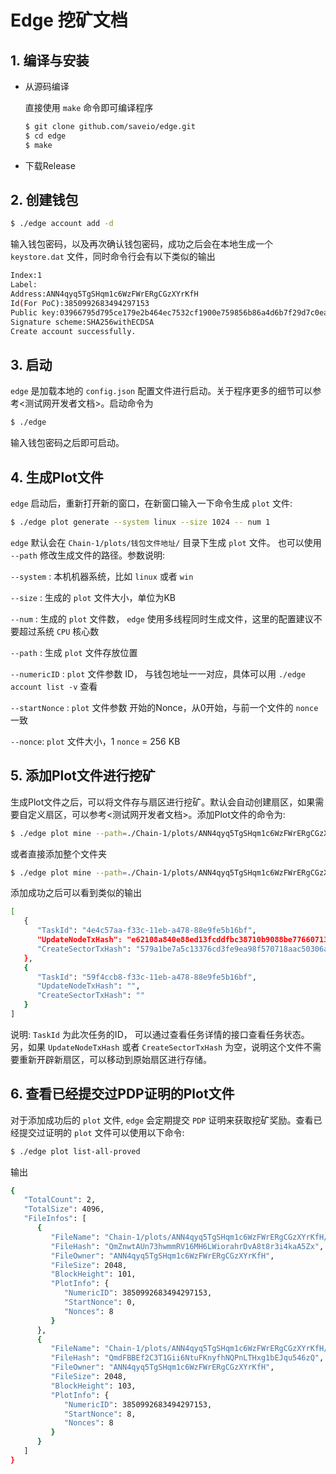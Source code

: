 # Edge 挖矿文档

## 1. 编译与安装

- 从源码编译

    直接使用 `make` 命令即可编译程序

    ```bash
    $ git clone github.com/saveio/edge.git
    $ cd edge
    $ make
    ```

- 下载Release

## 2. 创建钱包

```bash
$ ./edge account add -d
```

输入钱包密码，以及再次确认钱包密码，成功之后会在本地生成一个 `keystore.dat` 文件，同时命令行会有以下类似的输出

```bash
Index:1
Label:
Address:ANN4qyq5TgSHqm1c6WzFWrERgCGzXYrKfH
Id(For PoC):3850992683494297153
Public key:03966795d795ce179e2b464ec7532cf1900e759856b86a4d6b7f29d7c0eaea9043
Signature scheme:SHA256withECDSA
Create account successfully.
```

## 3. 启动

`edge` 是加载本地的 `config.json` 配置文件进行启动。关于程序更多的细节可以参考<测试网开发者文档>。启动命令为

```bash
$ ./edge 
```

输入钱包密码之后即可启动。

## 4. 生成Plot文件

`edge` 启动后，重新打开新的窗口，在新窗口输入一下命令生成 `plot` 文件:

```bash
$ ./edge plot generate --system linux --size 1024 -- num 1
```

`edge` 默认会在 `Chain-1/plots/钱包文件地址/` 目录下生成 `plot` 文件。 也可以使用 `--path` 修改生成文件的路径。参数说明:

`--system` : 本机机器系统，比如 `linux` 或者 `win`

`--size` : 生成的 `plot` 文件大小，单位为KB

`--num` : 生成的 `plot` 文件数， `edge` 使用多线程同时生成文件，这里的配置建议不要超过系统 `CPU` 核心数

`--path` : 生成 `plot` 文件存放位置

`--numericID` : `plot` 文件参数 ID， 与钱包地址一一对应，具体可以用 `./edge account list -v` 查看

`--startNonce` : `plot` 文件参数 开始的Nonce，从0开始，与前一个文件的 `nonce` 一致

`--nonce`: `plot` 文件大小，1 `nonce` = 256 KB

## 5. 添加Plot文件进行挖矿

生成Plot文件之后，可以将文件存与扇区进行挖矿。默认会自动创建扇区，如果需要自定义扇区，可以参考<测试网开发者文档>。添加Plot文件的命令为:

```bash
$ ./edge plot mine --path=./Chain-1/plots/ANN4qyq5TgSHqm1c6WzFWrERgCGzXYrKfH/3850992683494297153_0_1024 --create-sector true
```

或者直接添加整个文件夹

```bash
$ ./edge plot mine --path=./Chain-1/plots/ANN4qyq5TgSHqm1c6WzFWrERgCGzXYrKfH/ --create-sector true
```

添加成功之后可以看到类似的输出

```bash
[
   {
      "TaskId": "4e4c57aa-f33c-11eb-a478-88e9fe5b16bf",
      "UpdateNodeTxHash": "e62108a840e88ed13fcddfbc38710b9088be77660713dec398a7f04c7072943e",
      "CreateSectorTxHash": "579a1be7a5c13376cd3fe9ea98f570718aac50306a12955320a4ce6f2cfa2472"
   },
   {
      "TaskId": "59f4ccb8-f33c-11eb-a478-88e9fe5b16bf",
      "UpdateNodeTxHash": "",
      "CreateSectorTxHash": ""
   }
]
```

说明: `TaskId` 为此次任务的ID， 可以通过查看任务详情的接口查看任务状态。 另，如果  `UpdateNodeTxHash` 或者 `CreateSectorTxHash` 为空，说明这个文件不需要重新开辟新扇区，可以移动到原始扇区进行存储。

## 6. 查看已经提交过PDP证明的Plot文件

对于添加成功后的 `plot` 文件, `edge` 会定期提交 `PDP` 证明来获取挖矿奖励。查看已经提交过证明的 `plot` 文件可以使用以下命令:

 

```bash
$ ./edge plot list-all-proved
```

输出

```bash
{
   "TotalCount": 2,
   "TotalSize": 4096,
   "FileInfos": [
      {
         "FileName": "Chain-1/plots/ANN4qyq5TgSHqm1c6WzFWrERgCGzXYrKfH/3850992683494297153_0_8",
         "FileHash": "QmZnwtAUn73hwmmRV16MH6LWiorahrDvA8t8r3i4kaA5Zx",
         "FileOwner": "ANN4qyq5TgSHqm1c6WzFWrERgCGzXYrKfH",
         "FileSize": 2048,
         "BlockHeight": 101,
         "PlotInfo": {
            "NumericID": 3850992683494297153,
            "StartNonce": 0,
            "Nonces": 8
         }
      },
      {
         "FileName": "Chain-1/plots/ANN4qyq5TgSHqm1c6WzFWrERgCGzXYrKfH/3850992683494297153_8_8",
         "FileHash": "QmdFBBEf2C3T1Gii6NtuFKnyfhNQPnLTHxg1bEJqu546zQ",
         "FileOwner": "ANN4qyq5TgSHqm1c6WzFWrERgCGzXYrKfH",
         "FileSize": 2048,
         "BlockHeight": 103,
         "PlotInfo": {
            "NumericID": 3850992683494297153,
            "StartNonce": 8,
            "Nonces": 8
         }
      }
   ]
}
```